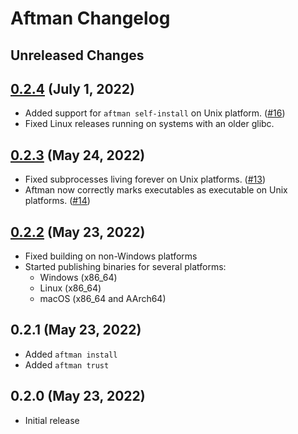 # Aftman Changelog

## Unreleased Changes

## [0.2.4] (July 1, 2022)
* Added support for `aftman self-install` on Unix platform. ([#16])
* Fixed Linux releases running on systems with an older glibc.

[#16]: https://github.com/LPGhatguy/aftman/pull/16
[0.2.4]: https://github.com/LPGhatguy/aftman/releases/tag/v0.2.4

## [0.2.3] (May 24, 2022)
* Fixed subprocesses living forever on Unix platforms. ([#13])
* Aftman now correctly marks executables as executable on Unix platforms. ([#14])

[#13]: https://github.com/LPGhatguy/aftman/pull/13
[#14]: https://github.com/LPGhatguy/aftman/pull/14
[0.2.3]: https://github.com/LPGhatguy/aftman/releases/tag/v0.2.3

## [0.2.2] (May 23, 2022)
* Fixed building on non-Windows platforms
* Started publishing binaries for several platforms:
	* Windows (x86_64)
	* Linux (x86_64)
	* macOS (x86_64 and AArch64)

[0.2.2]: https://github.com/LPGhatguy/aftman/releases/tag/v0.2.2

## 0.2.1 (May 23, 2022)
* Added `aftman install`
* Added `aftman trust`

## 0.2.0 (May 23, 2022)
* Initial release